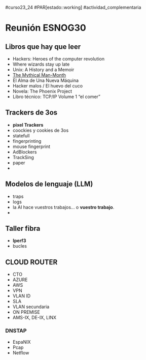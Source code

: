 #curso23_24 #PAR[estado::working]
#actividad_complementaria

# Reunión ESNOG30

## Libros que hay que leer
+ Hackers: Heroes of the computer revolution
+ Where wizards stay up late
+ Unix: A History and a Memoir
+ [The Mythical Man-Month](https://drive.google.com/file/d/1u93PeHRWUm1fGGlrfPxd6Ck6FMOQpuqs/view)
+ El Alma de Una Nueva Máquina
+ Hacker malos / El huevo del cuco
+ Novela: The Phoenix Project
+ Libro técnico: TCP/IP Volume 1 “el comer”

## Trackers de 3os
+ **pixel Trackers**
+ coockies y cookies de 3os
+ statefull
+ fingerprinting
+ mouse fingerprint
+ AdBlockers
+ TrackSing
+ paper
+ 

## Modelos de lenguaje (LLM)
+ traps
+ logs
+ la AI hace vuestros trabajos... o **vuestro trabajo**.
+ 

## Taller fibra
+ **Iperf3**
+ bucles

## CLOUD ROUTER
+ CTO
+ AZURE
+ AWS
+ VPN
+ VLAN ID
+ SLA
+ VLAN secundaria
+ ON PREMISE
+ AMS-IX, DE-IX, LINX

### DNSTAP
+ EspaNIX
+ Pcap
+ Netflow